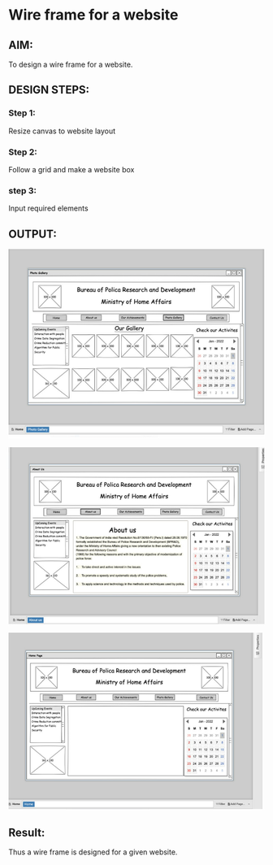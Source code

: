 # Wire frame for a website

## AIM:
To design a wire frame for a website.

## DESIGN STEPS:

### Step 1:
Resize canvas to website layout

### Step 2:
Follow a grid and make a website box

### step 3:
Input required elements

## OUTPUT:
![output](sai.png)

![output](sai2.png)

![output](sai3.png)


## Result:
Thus a wire frame is designed for a given website.
